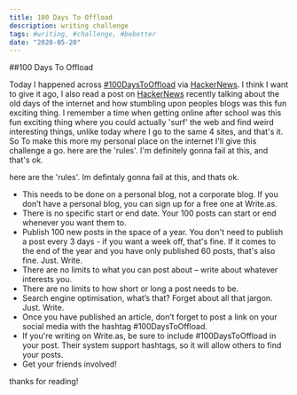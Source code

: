 ```yaml
---
title: 100 Days To Offload
description: writing challenge
tags: #writing, #challenge, #bebetter
date: "2020-05-20"
---
```


##100 Days To Offload

Today I happened across [#100DaysToOffload](https://100daystooffload.com/) via [HackerNews](https://news.ycombinator.com/). I think I want to give it ago, I also read a post on [HackerNews](https://news.ycombinator.com/) recently talking about the old days of the internet and how stumbling upon peoples blogs was this fun exciting thing. I remember a time when getting online after school was this fun exciting thing where you could actually 'surf' the web and find weird interesting things, unlike today where I go to the same 4 sites, and that's it. So To make this more my personal place on the internet I'll give this challenge a go.
here are the 'rules'. I'm definitely gonna fail at this, and that's ok.

here are the 'rules'. Im defintaly gonna fail at this, and thats ok. 

  * This needs to be done on a personal blog, not a corporate blog. If you don’t have a personal blog, you can sign up for a free one at Write.as.
  * There is no specific start or end date. Your 100 posts can start or end whenever you want them to.
  * Publish 100 new posts in the space of a year. You don't need to publish a post every 3 days - if you want a week off, that's fine. If it comes to the end of the year and you have only published 60 posts, that's also fine. Just. Write.
  * There are no limits to what you can post about – write about whatever interests you.
  * There are no limits to how short or long a post needs to be.
  * Search engine optimisation, what’s that? Forget about all that jargon. Just. Write.
  * Once you have published an article, don’t forget to post a link on your social media with the hashtag #100DaysToOffload.
  * If you're writing on Write.as, be sure to include #100DaysToOffload in your post. Their system support hashtags, so it will allow others to find your posts.
  * Get your friends involved!



thanks for reading!